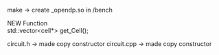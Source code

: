 make -> create _opendp.so in /bench

NEW Function  
	std::vector<cell*> get_Cell();

circuit.h -> made copy constructor
circuit.cpp -> made copy constructor
